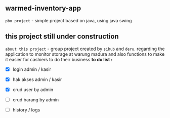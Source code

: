 ## warmed-inventory-app
` pbo project ` - simple project based on java, using java swing
## this project still under construction
` about this project ` - group project created by ` sihub ` and ` deru `. regarding the application to monitor storage at warung madura and also functions to make it easier for cashiers to do their business
**to do list :**
- [x] login admin / kasir
- [x] hak akses admin / kasir
- [x] crud user by admin
- [ ] crud barang by admin
- [ ] history / logs

